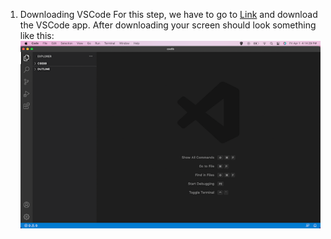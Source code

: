 1. Downloading VSCode
For this step, we have to go to [Link](https://code.visualstudio.com/) and download the VSCode app. After downloading your screen should look something like this: ![Image](vscode.png)
